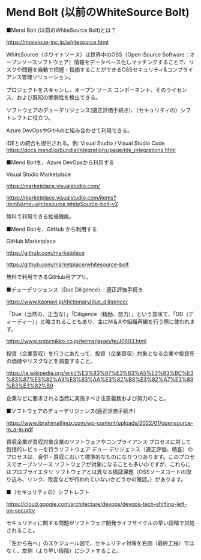 # Mend Bolt (以前のWhiteSource Bolt)

■Mend Bolt (以前のWhiteSource Bolt)とは？

https://mosaique-inc.jp/whitesource.html

WhiteSource（ホワイトソース）は世界中のOSS（Open-Source Software：オープンソースソフトウェア）情報をデータベース化しマッチングすることで、リスクや問題を自動で把握・指摘することができるOSSセキュリティ&コンプライアンス管理ソリューション。

プロジェクトをスキャンし、オープン ソース コンポーネント、そのライセンス、および既知の脆弱性を検出できる。

ソフトウェアのデューデリジェンス(適正評価手続き)、（セキュリティの）シフトレフトに役立つ。

Azure DevOpsやGitHubと組み合わせて利用できる。

IDEとの統合も提供される。例: Visual Studio / Visual Studio Code
https://docs.mend.io/bundle/integrations/page/ide_integrations.html

■Mend Boltを、Azure DevOpsから利用する

Visual Studio Marketplace

https://marketplace.visualstudio.com/

https://marketplace.visualstudio.com/items?itemName=whitesource.whiteSource-bolt-v2

無料で利用できる拡張機能。

■Mend Boltを、GitHub から利用する

GitHub Marketplace

https://github.com/marketplace

https://github.com/marketplace/whitesource-bolt

無料で利用できるGitHub用アプリ。


■デューデリジェンス（Due Diligence）: 適正評価手続き

https://www.kaonavi.jp/dictionary/due_diligence/

「Due（当然の、正当な）」「Diligence（精励、努力）」という意味で、「DD（ディーディー）」と略されることもあり、主にM＆Aや組織再編を行う際に使われます。

https://www.smbcnikko.co.jp/terms/japan/te/J0603.html

投資（企業買収）を行うにあたって、投資（企業買収）対象となる企業や投資先の価値やリスクなどを調査すること。

https://ja.wikipedia.org/wiki/%E3%83%87%E3%83%A5%E3%83%BC%E3%83%87%E3%82%A3%E3%83%AA%E3%82%B8%E3%82%A7%E3%83%B3%E3%82%B9

企業などに要求される当然に実施すべき注意義務および努力のこと。

■ソフトウェアのデューデリジェンス(適正評価手続き)

https://www.ibrahimatlinux.com/wp-content/uploads/2022/01/opensource-m_a-jp.pdf

買収企業が買収対象企業のソフトウェアやコンプライアンス プロセスに対して包括的レビューを行うソフトウェア デュー デリジェンス（適正評価、精査）のプロセスは、合併・買収において標準的なものになりつつあります。このプロセスでオープンソース ソフトウェアが対象になることも多いのですが、これらにはプロプライエタリ ソフトウェアとは異なる検証課題（OSSソースコードの取り込み、リンク、改変などが行われていないかどうかの確認。）があります。

■（セキュリティの）シフトレフト

https://cloud.google.com/architecture/devops/devops-tech-shifting-left-on-security


セキュリティに関する問題がソフトウェア開発ライフサイクルの早い段階で対処されること。

「左から右へ」のスケジュール図で、セキュリティ対策を右側（最終工程）ではなく、左側（より早い段階）にシフトすること。
